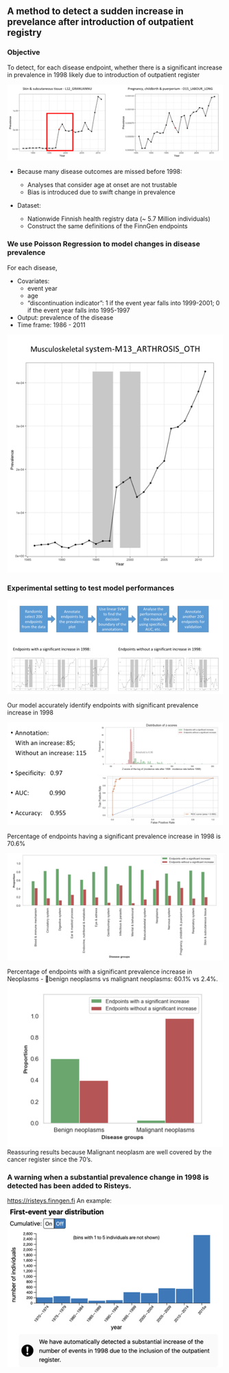 ## A method to detect a sudden increase in prevelance after introduction of outpatient registry

### Objective

To detect, for each disease endpoint, whether there is a significant increase in prevalence in 1998 likely due to introduction of outpatient register

![alt text](https://raw.githubusercontent.com/dsgelab/jump1998/main/images/objective.png)

- Because many disease outcomes are missed before 1998:
	* Analyses that consider age at onset are not trustable
	* Bias is introduced due to swift change in prevalence

- Dataset: 
	* Nationwide Finnish health registry data (~ 5.7 Million individuals)
	* Construct the same definitions of the FinnGen endpoints

### We use Poisson Regression to model changes in  disease prevalence

For each disease, 
- Covariates:
	* event year
	* age
	* “discontinuation indicator”: 1 if the event year falls into 1999-2001; 0 if the event year falls into 1995-1997
- Output: prevalence of the disease
- Time frame: 1986 - 2011

![alt text](https://raw.githubusercontent.com/dsgelab/jump1998/main/images/model.png)

### Experimental setting to test model performances

![alt text](https://raw.githubusercontent.com/dsgelab/jump1998/main/images/experiment1.png)

Our model accurately identify endpoints with significant prevalence increase in 1998

![alt text](https://raw.githubusercontent.com/dsgelab/jump1998/main/images/experiment2.png)

Percentage of endpoints having a significant prevalence increase in 1998 is 70.6%

![alt text](https://raw.githubusercontent.com/dsgelab/jump1998/main/images/experiment3.png)

Percentage of endpoints with a significant prevalence increase in Neoplasms - benign neoplasms vs malignant neoplasms: 60.1% vs 2.4%.
![alt text](https://raw.githubusercontent.com/dsgelab/jump1998/main/images/experiment4.png)
Reassuring results because Malignant neoplasm are well covered by the cancer register since the 70’s.


### A warning when a substantial prevalence change in 1998 is detected has been added to Risteys.
https://risteys.finngen.fi
An example: 
![alt text](https://raw.githubusercontent.com/dsgelab/jump1998/main/images/risteys.png)

